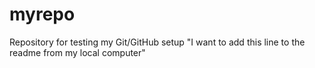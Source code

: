 # myrepo
Repository for testing my Git/GitHub setup
"I want to add this line to the readme from my local computer" 
